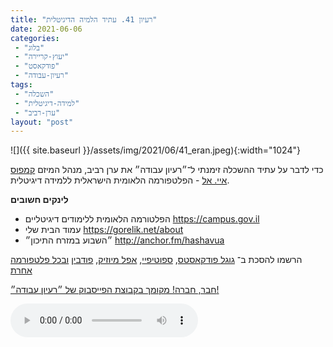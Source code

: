 ```yaml
---
title: "רעיון 41. עתיד הלמיה הדיגיטלית"
date: 2021-06-06
categories: 
 - "בלוג"
 - "יעוץ-קריירה"
 - "פודקאסט"
 - "רעיון-עבודה"
tags: 
 - "השכלה"
 - "למידה-דיגיטלית"
 - "ערן-רביב"
layout: "post"
---
```


![]({{ site.baseurl }}/assets/img/2021/06/41_eran.jpeg){:width="1024"}

כדי לדבר על עתיד ההשכלה זימנתי ל־״רעיון עבודה״ את ערן רביב, מנהל המיזם [קמפוס איי. אל](https://campus.gov.il/) - הפלטפורמה הלאומית הישראלית ללמידה דיגיטלית. 

**לינקים חשובים**

* הפלטורמה הלאומית ללימודים דיגיטליים [<https://campus.gov.il>](https://campus.gov.il/)
* עמוד הבית שלי [<https://gorelik.net/about>](https://gorelik.net/about)
* ״השבוע במזרח התיכון״ [<http://anchor.fm/hashavua>](http://anchor.fm/hashavua) 

הרשמו להסכת ב־ [גוגל פודקאסטס](https://podcasts.google.com/feed/aHR0cHM6Ly9mZWVkLnBvZGJlYW4uY29tL2JvcmlzZ29yZWxpa3BoZC9mZWVkLnhtbA), [ספוטיפיי](https://open.spotify.com/show/51XJ9Wd4A5xL1IfU0wHT2Y), [אפל מיוזיק](https://podcasts.apple.com/il/podcast/%D7%A8%D7%A2%D7%99%D7%95%D7%9F-%D7%A2%D7%91%D7%95%D7%93%D7%94-%D7%A0%D7%99%D7%94%D7%95%D7%9C-%D7%A9%D7%95%D7%95%D7%A7-%D7%A7%D7%A8%D7%99%D7%99%D7%A8%D7%94/id1542636914), [פודבין](https://borisgorelikphd.podbean.com/) [ובכל פלטפורמה אחרת](https://feed.podbean.com/borisgorelikphd/feed.xml)

[חבר, חברה! מקומך בקבוצת הפייסבוק של ״רעיון עבודה״!](https://www.facebook.com/reayonavodapodcast)

<audio controls src="https://mcdn.podbean.com/mf/web/md2786/41_eran.mp3" class=" wp-block-audio"></audio>
